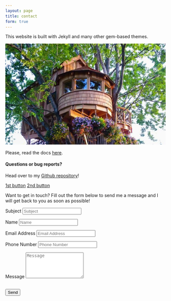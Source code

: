 ```yaml
---
layout: page
title: contact
form: true
---
```


<div class="row justify-content-between">
<div class="col-md-8 pr-5">

<p>This website is built with Jekyll and many other gem-based themes.</p>

<p class="md-5"><img class="md-5 img-fluid shadow-lg" src="img/treehouse.jpg" alt="jekyll template" /></p>

<p>Please, read the docs <a href="https://google.com/">here</a>.</p>

<h4>Questions or bug reports?</h4>

<p>Head over to my <a href="https://github.com/dizzySummer">Github repository</a>!</p>


<a target="_blank" href="https://yahoo.com/" class="btn btn-danger">1st button</a> <a target="_blank" href="https://google.com/" class="btn btn-warning">2nd button</a>

</div>

<div class="col-md-4">

<p>Want to get in touch? Fill out the form below to send me a message and I will get back to you as soon as possible!</p>
<form name="sentMessage" action="https://getform.io/f/1d000e19-f4c6-45f4-9db5-9b9449d42d9e" method="POST" accept-charset="UTF-8" >

<div class="control-group">
<div class="form-group floating-label-form-group controls">
  <label>Subject</label>
  <input type="text" class="form-control" placeholder="Subject" name="subject" id="subject" data-validation-required-message="Please enter your subject.">
  <p class="help-block text-danger"></p>
</div>
</div>
<div class="control-group">
<div class="form-group floating-label-form-group controls">
  <label>Name</label>
  <input type="text" class="form-control" placeholder="Name" name="name" id="name" required data-validation-required-message="Please enter your name.">
  <p class="help-block text-danger"></p>
</div>
</div>
<div class="control-group">
<div class="form-group floating-label-form-group controls">
  <label>Email Address</label>
  <input type="email" class="form-control" placeholder="Email Address" name="email" id="email" required data-validation-required-message="Please enter your email address.">
  <p class="help-block text-danger"></p>
</div>
</div>
<div class="control-group">
  <div class="form-group col-xs-12 floating-label-form-group">
    <label>Phone Number</label>
    <input type="tel"  class="form-control"  placeholder="Phone Number" name="tel" id="phone">
    <p class="help-block text-danger"></p>
  </div>
</div>
<div class="control-group">
<div class="form-group floating-label-form-group controls">
  <label>Message</label>
  <textarea rows="5" class="form-control" placeholder="Message" name="_message" id="message" required data-validation-required-message="Please enter a message."></textarea>
  <p class="help-block text-danger"></p>
</div>
</div>
<br>
<div id="success"></div>
<div class="form-group">
<button type="submit" class="btn btn-primary" id="sendMessageButton">Send</button>
</div>
</form>
</div>
</div>
